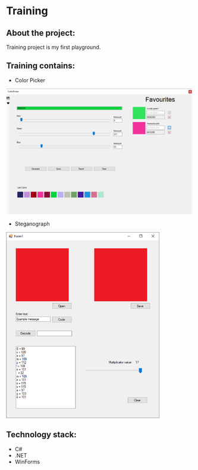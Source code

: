 # Training
## About the project:
Training project is my first playground.

## Training contains: 
- Color Picker

<img src="https://github.com/nol1fe/Training/blob/master/ColorPicker/Content/ColorPicker.png" width="500">

- Steganograph

<img src="https://github.com/nol1fe/Training/blob/master/Steganograph/Content/Steganograph.png" height="500">

## Technology stack: 
- C#
- .NET
- WinForms
